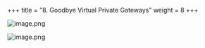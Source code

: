 +++
title = "8. Goodbye Virtual Private Gateways"
weight = 8
+++


![image.png](/images/008-viii-clean-it-up/40-339139-image.png)


![image.png](/images/008-viii-clean-it-up/40-614802-image.png)


